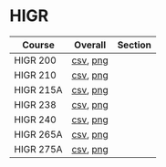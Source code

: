 # HIGR

| Course | Overall | Section |
| ------ | ------- | ------- |
| HIGR 200 | [csv](https://github.com/UCSD-Historical-Enrollment-Data/2023Fall/blob/main/overall/HIGR%20200.csv), [png](https://raw.githubusercontent.com/UCSD-Historical-Enrollment-Data/2023Fall/main/plot_overall/HIGR%20200.png) |  |
| HIGR 210 | [csv](https://github.com/UCSD-Historical-Enrollment-Data/2023Fall/blob/main/overall/HIGR%20210.csv), [png](https://raw.githubusercontent.com/UCSD-Historical-Enrollment-Data/2023Fall/main/plot_overall/HIGR%20210.png) |  |
| HIGR 215A | [csv](https://github.com/UCSD-Historical-Enrollment-Data/2023Fall/blob/main/overall/HIGR%20215A.csv), [png](https://raw.githubusercontent.com/UCSD-Historical-Enrollment-Data/2023Fall/main/plot_overall/HIGR%20215A.png) |  |
| HIGR 238 | [csv](https://github.com/UCSD-Historical-Enrollment-Data/2023Fall/blob/main/overall/HIGR%20238.csv), [png](https://raw.githubusercontent.com/UCSD-Historical-Enrollment-Data/2023Fall/main/plot_overall/HIGR%20238.png) |  |
| HIGR 240 | [csv](https://github.com/UCSD-Historical-Enrollment-Data/2023Fall/blob/main/overall/HIGR%20240.csv), [png](https://raw.githubusercontent.com/UCSD-Historical-Enrollment-Data/2023Fall/main/plot_overall/HIGR%20240.png) |  |
| HIGR 265A | [csv](https://github.com/UCSD-Historical-Enrollment-Data/2023Fall/blob/main/overall/HIGR%20265A.csv), [png](https://raw.githubusercontent.com/UCSD-Historical-Enrollment-Data/2023Fall/main/plot_overall/HIGR%20265A.png) |  |
| HIGR 275A | [csv](https://github.com/UCSD-Historical-Enrollment-Data/2023Fall/blob/main/overall/HIGR%20275A.csv), [png](https://raw.githubusercontent.com/UCSD-Historical-Enrollment-Data/2023Fall/main/plot_overall/HIGR%20275A.png) |  |
